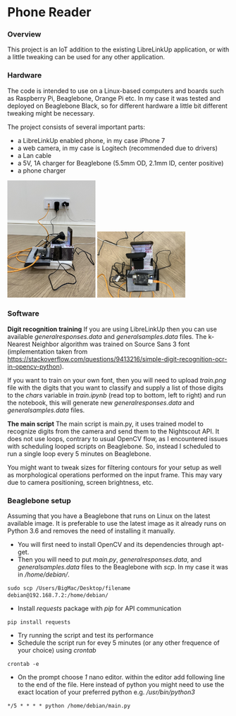 # Phone Reader

### Overview
This project is an IoT addition to the existing LibreLinkUp application, or with a little tweaking can be used for any other application.

### Hardware

The code is intended to use on a Linux-based computers and boards such as Raspberry Pi, Beaglebone, Orange Pi etc. In my case it was tested and deployed on Beaglebone Black, so for different hardware a little bit different tweaking might be necessary.

The project consists of several important parts:
 * a LibreLinkUp enabled phone, in my case iPhone 7
 * a web camera, in my case is Logitech (recommended due to drivers)
 * a Lan cable
 * a 5V, 1A charger for Beaglebone (5.5mm OD, 2.1mm ID, center positive)
 * a phone charger

<img src = "/setup01.jpg" width ="200" /> <img src = "/setup02.jpg" width ="200" />

 ### Software
 **Digit recognition training**
 If you are using LibreLinkUp then you can use available *generalresponses.data* and *generalsamples.data* files. The k-Nearest Neighbor algorithm was trained on Source Sans 3 font (implementation taken from https://stackoverflow.com/questions/9413216/simple-digit-recognition-ocr-in-opencv-python).

 If you want to train on your own font, then you will need to upload *train.png* file with the digits that you want to classify and supply a list of those digits to the *chars* variable in *train.ipynb* (read top to bottom, left to right) and run the notebook, this will generate new *generalresponses.data* and *generalsamples.data* files.

 **The main script**
 The main script is main.py, it uses trained model to recognize digits from the camera and send them to the Nightscout API. It does not use loops, contrary to usual OpenCV flow, as I encountered issues with scheduling looped scripts on Beaglebone. So, instead I scheduled to run a single loop every 5 minutes on Beaglebone.

You might want to tweak sizes for filtering contours for your setup as well as morphological operations performed on the input frame. This may vary due to camera positioning, screen brightness, etc.

 ### Beaglebone setup
Assuming that you have a Beaglebone that runs on Linux on the latest available image. It is preferable to use the latest image as it already runs on Python 3.6 and removes the need of installing it manually.

* You will first need to install OpenCV and its dependencies through apt-get.
* Then you will need to put *main.py*, *generalresponses.data*, and *generalsamples.data* files to the Beaglebone with *scp*. In my case it was in */home/debian/*.

```
sudo scp /Users/BigMac/Desktop/filename debian@192.168.7.2:/home/debian/
```
* Install *requests* package with *pip* for API communication
```
pip install requests
```
* Try running the script and test its performance
* Schedule the script run for evey 5 minutes (or any other frequence of your choice) using *crontab*
```
crontab -e
```
 * On the prompt choose *1* nano editor. within the editor add following line to the end of the file. Here instead of python you might need to use the exact location of your preferred python e.g. */usr/bin/python3*

 ```
*/5 * * * * python /home/debian/main.py
```

